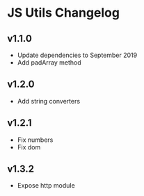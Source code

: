 # JS Utils Changelog

## v1.1.0

- Update dependencies to September 2019
- Add padArray method

## v1.2.0

- Add string converters

## v1.2.1

- Fix numbers
- Fix dom

## v1.3.2

- Expose http module
